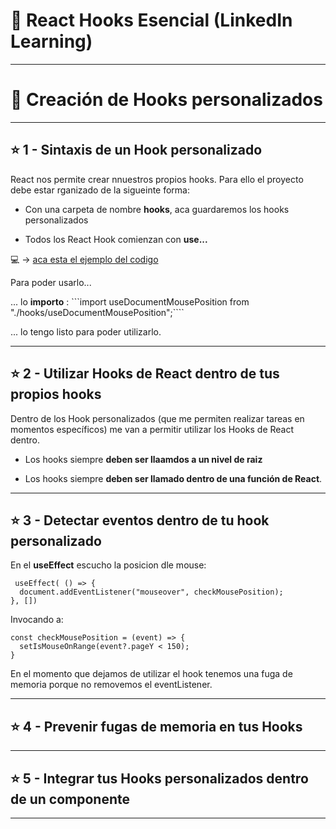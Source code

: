 # :book: React Hooks Esencial (LinkedIn Learning)

---

# :star2: Creación de Hooks personalizados

---

## :star: 1 - Sintaxis de un Hook personalizado

React nos permite crear nnuestros propios hooks. Para ello el proyecto debe estar rganizado de la sigueinte forma:

- Con una carpeta de nombre **hooks**, aca guardaremos los hooks personalizados

- Todos los React Hook comienzan con **use...**

:computer: -> [aca esta el ejemplo del codigo](https://github.com/eugenia1984/react-varios-cursos/blob/main/05_react_hook_esencial/hooks_personalizados/useDocumentMousePosition.js)

Para poder usarlo...

... lo **importo** : ```import useDocumentMousePosition from "./hooks/useDocumentMousePosition";````

... lo tengo listo para poder utilizarlo.

---

## :star: 2 - Utilizar Hooks de React dentro de tus propios hooks


Dentro de los Hook personalizados (que me permiten realizar tareas en momentos específicos) me van a permitir utilizar los Hooks de React dentro.

- Los hooks siempre **deben ser llaamdos a un nivel de raiz**

- Los hooks siempre **deben ser llamado dentro de una función de React**.

---

## :star:  3 - Detectar eventos dentro de tu hook personalizado

En el  **useEffect** escucho la posicion dle mouse:

```JSX
 useEffect( () => {
  document.addEventListener("mouseover", checkMousePosition);
}, [])
```
  
Invocando a:
  
```JSX
const checkMousePosition = (event) => {
  setIsMouseOnRange(event?.pageY < 150);
}
```

En el momento que dejamos de utilizar el hook tenemos una fuga de memoria porque no removemos el eventListener.
  
---

## :star: 4 - Prevenir fugas de memoria en tus Hooks


---

## :star: 5 - Integrar tus Hooks personalizados dentro de un componente

---
